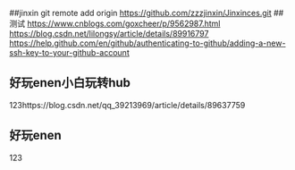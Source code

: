 ##jinxin
git remote add origin https://github.com/zzzjinxin/Jinxinces.git
##测试
https://www.cnblogs.com/goxcheer/p/9562987.html
https://blog.csdn.net/lilongsy/article/details/89916797
https://help.github.com/en/github/authenticating-to-github/adding-a-new-ssh-key-to-your-github-account

## 好玩enen小白玩转hub

123https://blog.csdn.net/qq_39213969/article/details/89637759

## 好玩enen
123

